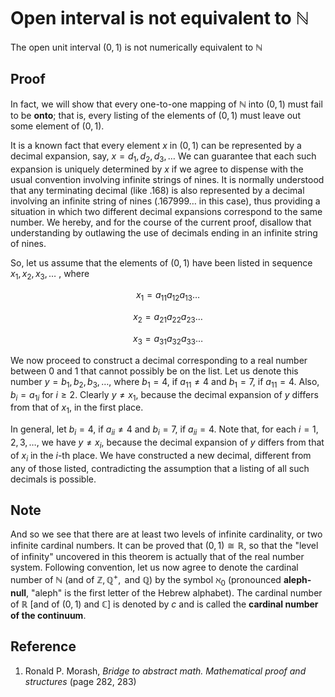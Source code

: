 # Open interval is not equivalent to $\mathbb{N}$

The open unit interval $(0, 1)$ is not numerically equivalent to $\mathbb{N}$

## Proof

In fact, we will show that every one-to-one mapping of $\mathbb{N}$ into $(0, 1)$ must fail to be **onto**; that is, every listing of the elements of $(0, 1)$ must leave out some element of $(0, 1)$.

It is a known fact that every element $x$ in $(0, 1)$ can be represented by a decimal expansion, say, $x = d_1, d_2, d_3, \dots$ We can guarantee that each such expansion is uniquely determined by $x$ if we agree to dispense with the usual convention involving infinite strings of nines. It is normally understood that any terminating decimal (like $.168$) is also represented by a decimal involving an infinite string of nines ($.167999 \dots$ in this case), thus providing a situation in which two different decimal expansions correspond to the same number. We hereby, and for the course of the current proof, disallow that understanding by outlawing the use of decimals ending in
an infinite string of nines.

So, let us assume that the elements of $(0, 1)$ have been listed in sequence $x_1, x_2, x_3, \dots$ , where

$$
x_1 = a_{11} a_{12} a_{13} \dots
$$

$$
x_2 = a_{21} a_{22} a_{23} \dots
$$

$$
x_3 = a_{31} a_{32} a_{33} \dots
$$

We now proceed to construct a decimal corresponding to a real number between $0$ and $1$ that cannot possibly be on the list. Let us denote this number $y = b_1, b_2, b_3, \dots$, where $b_1 = 4$, if $a_{11} \neq 4$ and $b_1 = 7$, if $a_{11} = 4$. Also, $b_i = a_{1i}$ for $i \geq 2$. Clearly $y \neq x_1$, because the decimal expansion of $y$ differs from that of $x_1$, in the first place.

In general, let $b_i = 4$, if $a_{ii} \neq 4$ and $b_i = 7$, if $a_{ii} = 4$. Note that, for each $i = 1, 2, 3, \dots$, we have $y \neq x_i$, because the decimal expansion of $y$ differs from that of $x_i$ in the $i$-th place. We have constructed a new decimal, different from any of those listed, contradicting the assumption that a listing of all such decimals is possible.

## Note

And so we see that there are at least two levels of infinite cardinality, or two infinite cardinal numbers. It can be proved that $(0, 1) \cong \mathbb{R}$, so that the "level of infinity" uncovered in this theorem is actually that of the real number system. Following convention, let us now agree to denote the cardinal number of $\mathbb{N}$ (and of $\mathbb{Z}, \mathbb{Q}^{+}, \text{ and } \mathbb{Q}$) by the symbol $\aleph_0$ (pronounced **aleph-null**, "aleph" is the first letter of the Hebrew alphabet). The cardinal number of $\mathbb{R}$ [and of $(0, 1)$ and $\mathbb{C}$] is denoted by $c$ and is called the **cardinal number of the continuum**.

## Reference

1. Ronald P. Morash, *Bridge to abstract math. Mathematical proof and structures* (page 282, 283)